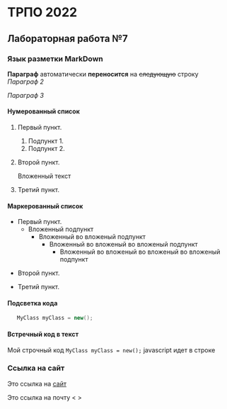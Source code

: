 ТРПО 2022
=========

Лабораторная работа №7
-------------------------

### Язык разметки MarkDown

**Параграф** 
автоматически __переносится__ на ~~следующую~~ строку
*Параграф 2*

_Параграф 3_

#### Нумерованный список

1. Первый пункт.
     1. Подпункт 1.
     1. Подпункт 2.
1. Второй пункт.

   Вложенный текст
1. Третий пункт.

#### Маркерованный список
* Первый пункт.
   * Вложенный подпункт
      - Вложенный во вложеный подпункт
         - Вложенный во вложеный во вложеный подпункт
            - Вложенный во вложеный во вложеный во вложеный подпункт
- Второй пункт.
+ Третий пункт.

#### Подсветка кода

```c#
   MyClass myClass = new();
```

#### Встречный код в текст

Мой строчный код `MyClass myClass = new();` javascript идет в строке

### Ссылка на сайт

Это ссылка на [сайт](https://rsu.edu.ru "Сайт университета")

Это ссылка на  почту < >
